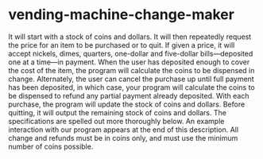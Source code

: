 # vending-machine-change-maker
It will start with a stock of coins and dollars.  It will then repeatedly request the price for an item to be purchased or to quit.  If given a price, it will accept nickels, dimes, quarters, one-dollar and five-dollar bills—deposited one at a time—in payment.  When the user has deposited enough to cover the cost of the item, the program will calculate the coins to be dispensed in change.  Alternately, the user can cancel the purchase up until full payment has been deposited, in which case, your program will calculate the coins to be dispensed to refund any partial payment already deposited.  With each purchase, the program will update the stock of coins and dollars.  Before quitting, it will output the remaining stock of coins and dollars.  The specifications are spelled out more thoroughly below.  An example interaction with our program appears at the end of this description. All change and refunds must be in coins only, and must use the minimum number of coins possible.
